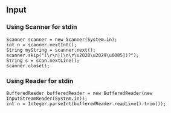 ## Input

### Using Scanner for stdin
```
Scanner scanner = new Scanner(System.in);
int n = scanner.nextInt();
String myString = scanner.next();
scanner.skip("(\r\n|[\n\r\u2028\u2029\u0085])?");
String s = scan.nextLine();
scanner.close();
```

### Using Reader for stdin
```
BufferedReader bufferedReader = new BufferedReader(new InputStreamReader(System.in));
int n = Integer.parseInt(bufferedReader.readLine().trim());
```

